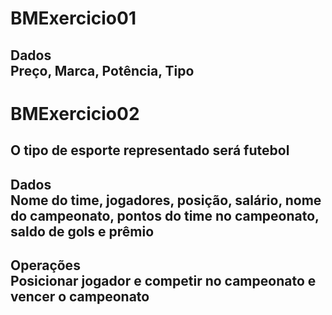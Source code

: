 # BMExercicio01
## Dados <br> Preço, Marca, Potência, Tipo

# BMExercicio02
## O tipo de esporte representado será futebol
## Dados <br> Nome do time, jogadores, posição, salário, nome do campeonato, pontos do time no campeonato, saldo de gols e prêmio
## Operações <br> Posicionar jogador e competir no campeonato e vencer o campeonato
